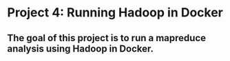 # Project 4: Running Hadoop in Docker

## The goal of this project is to run a mapreduce analysis using Hadoop in Docker.
